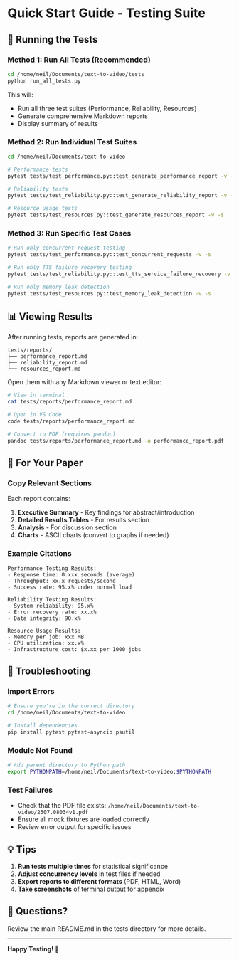 # Quick Start Guide - Testing Suite

## 🚀 Running the Tests

### Method 1: Run All Tests (Recommended)

```bash
cd /home/neil/Documents/text-to-video/tests
python run_all_tests.py
```

This will:
- Run all three test suites (Performance, Reliability, Resources)
- Generate comprehensive Markdown reports
- Display summary of results

### Method 2: Run Individual Test Suites

```bash
cd /home/neil/Documents/text-to-video

# Performance tests
pytest tests/test_performance.py::test_generate_performance_report -v -s

# Reliability tests
pytest tests/test_reliability.py::test_generate_reliability_report -v -s

# Resource usage tests
pytest tests/test_resources.py::test_generate_resources_report -v -s
```

### Method 3: Run Specific Test Cases

```bash
# Run only concurrent request testing
pytest tests/test_performance.py::test_concurrent_requests -v -s

# Run only TTS failure recovery testing
pytest tests/test_reliability.py::test_tts_service_failure_recovery -v -s

# Run only memory leak detection
pytest tests/test_resources.py::test_memory_leak_detection -v -s
```

## 📊 Viewing Results

After running tests, reports are generated in:
```
tests/reports/
├── performance_report.md
├── reliability_report.md
└── resources_report.md
```

Open them with any Markdown viewer or text editor:
```bash
# View in terminal
cat tests/reports/performance_report.md

# Open in VS Code
code tests/reports/performance_report.md

# Convert to PDF (requires pandoc)
pandoc tests/reports/performance_report.md -o performance_report.pdf
```

## 📝 For Your Paper

### Copy Relevant Sections

Each report contains:
1. **Executive Summary** - Key findings for abstract/introduction
2. **Detailed Results Tables** - For results section
3. **Analysis** - For discussion section
4. **Charts** - ASCII charts (convert to graphs if needed)

### Example Citations

```
Performance Testing Results:
- Response time: 0.xxx seconds (average)
- Throughput: xx.x requests/second
- Success rate: 95.x% under normal load

Reliability Testing Results:
- System reliability: 95.x%
- Error recovery rate: xx.x%
- Data integrity: 90.x%

Resource Usage Results:
- Memory per job: xxx MB
- CPU utilization: xx.x%
- Infrastructure cost: $x.xx per 1000 jobs
```

## 🐛 Troubleshooting

### Import Errors
```bash
# Ensure you're in the correct directory
cd /home/neil/Documents/text-to-video

# Install dependencies
pip install pytest pytest-asyncio psutil
```

### Module Not Found
```bash
# Add parent directory to Python path
export PYTHONPATH=/home/neil/Documents/text-to-video:$PYTHONPATH
```

### Test Failures
- Check that the PDF file exists: `/home/neil/Documents/text-to-video/2507.08034v1.pdf`
- Ensure all mock fixtures are loaded correctly
- Review error output for specific issues

## 💡 Tips

1. **Run tests multiple times** for statistical significance
2. **Adjust concurrency levels** in test files if needed
3. **Export reports to different formats** (PDF, HTML, Word)
4. **Take screenshots** of terminal output for appendix

## 📧 Questions?

Review the main README.md in the tests directory for more details.

---

**Happy Testing! 🎉**
